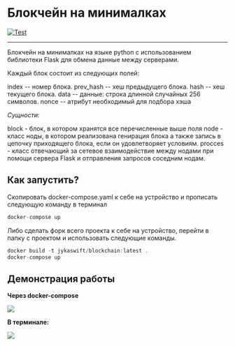 # Блокчейн на минималках
[ ![Test](https://github.com/jykaswift/networklabs/actions/workflows/tests.yml/badge.svg)   ](https://github.com/jykaswift/networklabs/actions/workflows/tests.yml)
[](http://d "Ntcnbhjdfybt ")

------------

Блокчейн на минималках на языке python с использованием библиотеки Flask для обмена данные между серверами.

Каждый блок состоит из следующих полей:

index -- номер блока. 
prev_hash -- хеш предыдущего блока.
hash -- хеш текущего блока. 
data -- данные: строка длинной случайных 256 символов.
nonce -- атрибут необходимый для подбора хэша

*Сущности:*

block - блок, в котором хранятся все перечисленные выше поля
node - класс ноды, в котором реализована генирация блока а также запись в цепочку приходящего блока, если он удовлетворяет условиям. 
procces - класс отвечающий за сетевое взаимодействие между нодами при помощи сервера Flask и отправления запросов соседним нодам. 

## Как запустить? 

Скопировать docker-compose.yaml к себе на устройство и прописать следующую команду в терминал
```csharp
docker-compose up
```
Либо сделать форк всего проекта к себе на устройство, перейти в папку с проектом и использовать следующие команды.
```csharp
docker build -t jykaswift/blockchain:latest .
docker-compose up
```
## Демонстрация работы
**Через docker-compose**

![](https://i.ibb.co/yNvn3Zf/screensh.png)

**В терминале:**

![](https://i.ibb.co/MZwpntR/image.png)

